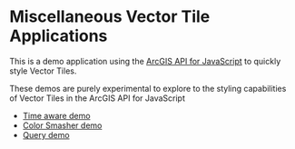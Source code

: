 # Miscellaneous Vector Tile Applications

This is a demo application using the [ArcGIS API for JavaScript](https://developers.arcgis.com/javascript/) to quickly style Vector Tiles.

These demos are purely experimental to explore to the styling capabilities of Vector Tiles in the ArcGIS API for JavaScript

* [Time aware demo](https://odoe.github.io/esrijs4-vt-misc/vector-tile-time-switch.html)
* [Color Smasher demo](https://odoe.github.io/esrijs4-vt-misc/vector-tile-color-smasher.html)
* [Query demo](https://odoe.github.io/esrijs4-vt-misc/vector-tile-query.html)